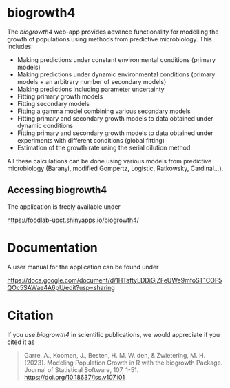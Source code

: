 # biogrowth4

The *biogrowth4* web-app provides advance functionality for modelling the growth of populations using methods from predictive microbiology. This includes:
- Making predictions under constant environmental conditions (primary models)
- Making predictions under dynamic environmental conditions (primary models + an arbitrary number of secondary models)
- Making predictions including parameter uncertainty
- Fitting primary growth models
- Fitting secondary models
- Fitting a gamma model combining various secondary models
- Fitting primary and secondary growth models to data obtained under dynamic conditions
- Fitting primary and secondary growth models to data obtained under experiments with different conditions (global fitting)
- Estimation of the growth rate using the serial dilution method

All these calculations can be done using various models from predictive microbiology (Baranyi, modified Gompertz, Logistic, Ratkowsky, Cardinal...).

## Accessing biogrowth4

The application is freely available under

https://foodlab-upct.shinyapps.io/biogrowth4/

# Documentation

A user manual for the application can be found under

https://docs.google.com/document/d/1HTaftyLDDiGjZFeUWe9mfoST1COF5QOc5SAWae4A6pU/edit?usp=sharing

# Citation

If you use *biogrowth4* in scientific publications, we would appreciate if you cited it as

> Garre, A., Koomen, J., Besten, H. M. W. den, & Zwietering, M. H. (2023). Modeling Population Growth in R with the biogrowth Package. Journal of Statistical Software, 107, 1-51. https://doi.org/10.18637/jss.v107.i01
